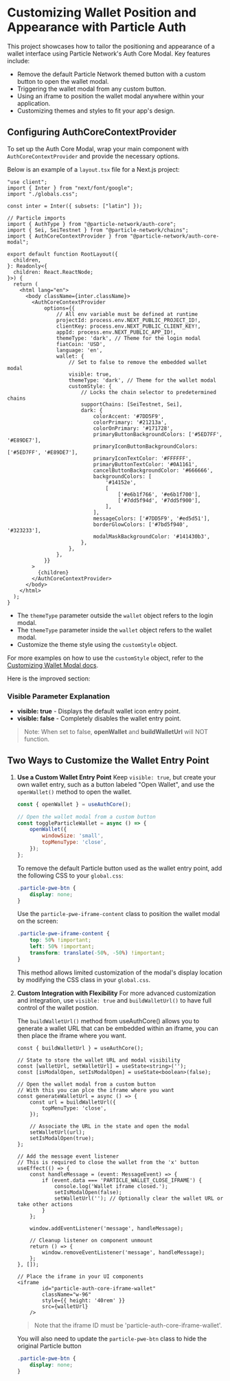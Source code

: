 
# Customizing Wallet Position and Appearance with Particle Auth

This project showcases how to tailor the positioning and appearance of a wallet interface using Particle Network's Auth Core Modal. Key features include:

- Remove the default Particle Network themed button with a custom button to open the wallet modal.
- Triggering the wallet modal from any custom button.
- Using an iframe to position the wallet modal anywhere within your application.
- Customizing themes and styles to fit your app's design.

## Configuring AuthCoreContextProvider

To set up the Auth Core Modal, wrap your main component with `AuthCoreContextProvider` and provide the necessary options. 

Below is an example of a `layout.tsx` file for a Next.js project:

```tsx
"use client";
import { Inter } from "next/font/google";
import "./globals.css";

const inter = Inter({ subsets: ["latin"] });

// Particle imports
import { AuthType } from "@particle-network/auth-core";
import { Sei, SeiTestnet } from "@particle-network/chains";
import { AuthCoreContextProvider } from "@particle-network/auth-core-modal";

export default function RootLayout({
  children,
}: Readonly<{
  children: React.ReactNode;
}>) {
  return (
    <html lang="en">
      <body className={inter.className}>
        <AuthCoreContextProvider
            options={{
                // All env variable must be defined at runtime
                projectId: process.env.NEXT_PUBLIC_PROJECT_ID!,
                clientKey: process.env.NEXT_PUBLIC_CLIENT_KEY!,
                appId: process.env.NEXT_PUBLIC_APP_ID!,
                themeType: 'dark', // Theme for the login modal
                fiatCoin: 'USD',
                language: 'en',
                wallet: {
                    // Set to false to remove the embedded wallet modal
                    visible: true,
                    themeType: 'dark', // Theme for the wallet modal
                    customStyle: {
                        // Locks the chain selector to predetermined chains
                        supportChains: [SeiTestnet, Sei],
                        dark: {
                            colorAccent: '#7DD5F9',
                            colorPrimary: '#21213a',
                            colorOnPrimary: '#171728',
                            primaryButtonBackgroundColors: ['#5ED7FF', '#E89DE7'],
                            primaryIconButtonBackgroundColors: ['#5ED7FF', '#E89DE7'],
                            primaryIconTextColor: '#FFFFFF',
                            primaryButtonTextColor: '#0A1161',
                            cancelButtonBackgroundColor: '#666666',
                            backgroundColors: [
                                '#14152e',
                                [
                                    ['#e6b1f766', '#e6b1f700'],
                                    ['#7dd5f94d', '#7dd5f900'],
                                ],
                            ],
                            messageColors: ['#7DD5F9', '#ed5d51'],
                            borderGlowColors: ['#7bd5f940', '#323233'],
                            modalMaskBackgroundColor: '#141430b3',
                        },
                    },
                },
            }}
        >
          {children}
        </AuthCoreContextProvider>
      </body>
    </html>
  );
}

```

- The `themeType` parameter outside the `wallet` object refers to the login modal.
- The `themeType` parameter inside the `wallet` object refers to the wallet modal.
- Customize the theme style using the `customStyle` object.

For more examples on how to use the `customStyle` object, refer to the [Customizing Wallet Modal docs](https://developers.particle.network/guides/configuration/appearance/wallet).

Here is the improved section:

### Visible Parameter Explanation

- **visible: true** - Displays the default wallet icon entry point.
- **visible: false** - Completely disables the wallet entry point.

> Note: When set to false, **openWallet** and **buildWalletUrl** will NOT function.

## Two Ways to Customize the Wallet Entry Point

1. **Use a Custom Wallet Entry Point**
   Keep `visible: true`, but create your own wallet entry, such as a button labeled "Open Wallet", and use the `openWallet()` method to open the wallet.

   ```jsx
   const { openWallet } = useAuthCore();

   // Open the wallet modal from a custom button
   const toggleParticleWallet = async () => {
       openWallet({
           windowSize: 'small',
           topMenuType: 'close',
       });
   };
   ```

   To remove the default Particle button used as the wallet entry point, add the following CSS to your `global.css`:

   ```css
   .particle-pwe-btn {
       display: none;
   }
   ```

   Use the `particle-pwe-iframe-content` class to position the wallet modal on the screen:

   ```css
   .particle-pwe-iframe-content {
       top: 50% !important;
       left: 50% !important;
       transform: translate(-50%, -50%) !important;
   }
   ```

   This method allows limited customization of the modal's display location by modifying the CSS class in your `global.css`.

2. **Custom Integration with Flexibility**
   For more advanced customization and integration, use `visible: true` and `buildWalletUrl()` to have full control of the wallet postion.

   The `buildWalletUrl()` method from useAuthCore() allows you to generate a wallet URL that can be embedded within an iframe, you can then place the iframe where you want.

    ```tsx
    const { buildWalletUrl } = useAuthCore();

    // State to store the wallet URL and modal visibility
    const [walletUrl, setWalletUrl] = useState<string>('');
    const [isModalOpen, setIsModalOpen] = useState<boolean>(false);

    // Open the wallet modal from a custom button
    // With this you can plce the iframe where you want
    const generateWalletUrl = async () => {
        const url = buildWalletUrl({
            topMenuType: 'close',
        });

        // Associate the URL in the state and open the modal
        setWalletUrl(url);
        setIsModalOpen(true);
    };

    // Add the message event listener
    // This is required to close the wallet from the 'x' button
    useEffect(() => {
        const handleMessage = (event: MessageEvent) => {
            if (event.data === 'PARTICLE_WALLET_CLOSE_IFRAME') {
                console.log('Wallet iframe closed.');
                setIsModalOpen(false);
                setWalletUrl(''); // Optionally clear the wallet URL or take other actions
            }
        };

        window.addEventListener('message', handleMessage);

        // Cleanup listener on component unmount
        return () => {
            window.removeEventListener('message', handleMessage);
        };
    }, []);

    // Place the iframe in your UI components
    <iframe
            id="particle-auth-core-iframe-wallet"
            className="w-96"
            style={{ height: '40rem' }}
            src={walletUrl}
        />
    ```

    > Note that the iframe ID must be 'particle-auth-core-iframe-wallet'.

    You will also need to update the `particle-pwe-btn` class to hide the original Particle button
    ```css
    .particle-pwe-btn {
        display: none;
    }
    ```
